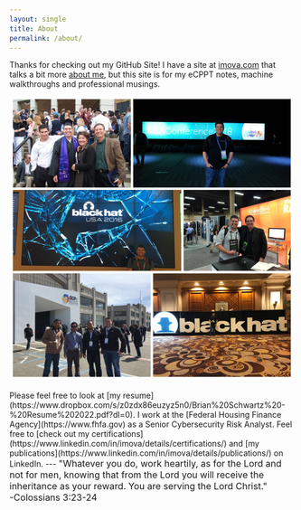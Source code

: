 ```yaml
---
layout: single
title: About
permalink: /about/
---
```


Thanks for checking out my GitHub Site!  I have a site at [imova.com](https://imova.com/) that talks a bit more [about me](https://imova.com/about-me/), but this site is for my eCPPT notes, machine walkthroughs and professional musings.
<div align="center">
<img src="/images/collage.png">
</div><br />
Please feel free to look at [my resume](https://www.dropbox.com/s/z0zdx86euzyz5n0/Brian%20Schwartz%20-%20Resume%202022.pdf?dl=0).  I work at the [Federal Housing Finance Agency](https://www.fhfa.gov) as a Senior Cybersecurity Risk Analyst.  Feel free to [check out my certifications](https://www.linkedin.com/in/imova/details/certifications/) and [my publications](https://www.linkedin.com/in/imova/details/publications/) on LinkedIn.
---
 <font size="3">"Whatever you do, work heartily, as for the Lord and not for men, knowing that from the Lord you will receive the inheritance as your reward. You are serving the Lord Christ."<br/>-Colossians 3:23-24</font>
